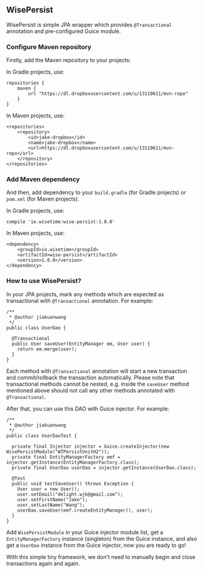 ## WisePersist

WisePersist is simple JPA wrapper which provides `@Transactional` annotation and pre-configured
Guice module.


### Configure Maven repository

Firstly, add the Maven repository to your projects:

In Gradle projects, use:

```
repositories {
    maven {
        url "https://dl.dropboxusercontent.com/u/13110611/mvn-repo"
    }
}
```

In Maven projects, use:

```
<repositories>
    <repository>
        <id>jake-dropbox</id>
        <name>jake-dropbox</name>
        <url>https://dl.dropboxusercontent.com/u/13110611/mvn-repo</url>
    </repository>
</repositories>
```

### Add Maven dependency

And then, add dependency to your `build.gradle` (for Gradle projects) or `pom.xml` (for Maven
projects).

In Gradle projects, use:

```
compile 'io.wisetime:wise-persist:1.0.0'
```

In Maven projects, use:

```
<dependency>
    <groupId>io.wisetime</groupId>
    <artifactId>wise-persist</artifactId>
    <version>1.0.0</version>
</dependency>
```

### How to use WisePersist?

In your JPA projects, mark any methods which are expected as transactional with `@Transactional`
annotation. For example:

```
/**
 * @author jiakuanwang
 */
public class UserDao {

  @Transactional
  public User saveUser(EntityManager em, User user) {
    return em.merge(user);
  }
}
```

Each method with `@Transactional` annotation will start a new transaction and commit/rollback the
transaction automatically. Please note that transactional methods cannot be nested,
e.g. inside the `saveUser` method mentioned above should not call any other methods annotated
with `@Transactional`.

After that, you can use this DAO with Guice injector. For example:

```
/**
 * @author jiakuanwang
 */
public class UserDaoTest {

  private final Injector injector = Guice.createInjector(new WisePersistModule("WTPersistUnitH2"));
  private final EntityManagerFactory emf = injector.getInstance(EntityManagerFactory.class);
  private final UserDao userDao = injector.getInstance(UserDao.class);

  @Test
  public void testSaveUser() throws Exception {
    User user = new User();
    user.setEmail("delight.wjk@gmail.com");
    user.setFirstName("Jake");
    user.setLastName("Wang");
    userDao.saveUser(emf.createEntityManager(), user);
  }
}
```

Add `WisePersistModule` in your Guice injector module list, get a `EntityManagerFactory` instance
(singleton) from the Guice instance, and also get a `UserDao` instance from the Guice injector,
now you are ready to go!

With this simple tiny framework, we don't need to manually begin and close transactions again and
 again.
